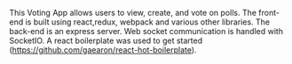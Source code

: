 This Voting App allows users to view, create, and vote on polls.  The front-end is built using react,redux, webpack and various other libraries. The back-end is an express server.  Web socket communication is handled with SocketIO. A react boilerplate was used to get started (https://github.com/gaearon/react-hot-boilerplate). 
